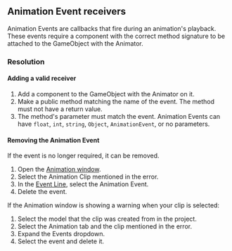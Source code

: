 ## Animation Event receivers
Animation Events are callbacks that fire during an animation's playback.  
These events require a component with the correct method signature to be attached to the GameObject with the Animator.

### Resolution
#### Adding a valid receiver
1. Add a component to the GameObject with the Animator on it.
1. Make a public method matching the name of the event. The method must not have a return value.
1. The method's parameter must match the event. Animation Events can have `float`, `int`, `string`, `Object`, `AnimationEvent`, or no parameters.

#### Removing the Animation Event
If the event is no longer required, it can be removed.  
1. Open the [Animation window](https://docs.unity3d.com/Manual/animeditor-UsingAnimationEditor.html).
1. Select the Animation Clip mentioned in the error.
1. In the [Event Line](https://docs.unity3d.com/Manual/script-AnimationWindowEvent.html), select the Animation Event.
1. Delete the event.

If the Animation window is showing a warning when your clip is selected:
1. Select the model that the clip was created from in the project.
1. Select the Animation tab and the clip mentioned in the error.
1. Expand the Events dropdown.
1. Select the event and delete it.